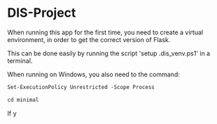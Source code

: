 # DIS-Project
When running this app for the first time, you need to create a virtual environment, in order to get the correct version of Flask.

This can be done easily by running the script 'setup .dis_venv.ps1' in a terminal. 

When running on Windows, you also need to the command:
```ps
Set-ExecutionPolicy Unrestricted -Scope Process
```

```ps
cd minimal
```

If y 